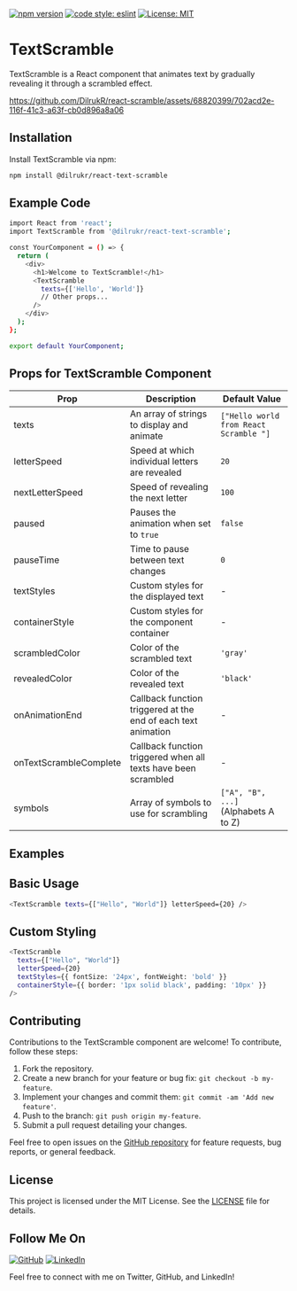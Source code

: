 [![npm version](https://badge.fury.io/js/your-package-name.svg)](https://badge.fury.io/js/your-package-name)
[![code style: eslint](https://img.shields.io/badge/code_style-eslint-5a11ff.svg)](https://eslint.org/)
[![License: MIT](https://img.shields.io/badge/License-MIT-yellow.svg)](https://opensource.org/licenses/MIT)

# TextScramble

TextScramble is a React component that animates text by gradually revealing it through a scrambled effect.


https://github.com/DilrukR/react-scramble/assets/68820399/702acd2e-116f-41c3-a63f-cb0d896a8a06

## Installation

Install TextScramble via npm:

```bash
npm install @dilrukr/react-text-scramble
```
## Example Code

```bash
import React from 'react';
import TextScramble from '@dilrukr/react-text-scramble';

const YourComponent = () => {
  return (
    <div>
      <h1>Welcome to TextScramble!</h1>
      <TextScramble
        texts={['Hello', 'World']}
        // Other props...
      />
    </div>
  );
};

export default YourComponent;
```

## Props for TextScramble Component

| Prop                      | Description                                                                       | Default Value                              |
|---------------------------|-----------------------------------------------------------------------------------|--------------------------------------------|
| texts                     | An array of strings to display and animate                                        | `["Hello world from React Scramble "]`     |
| letterSpeed               | Speed at which individual letters are revealed                                     | `20`                                       |
| nextLetterSpeed           | Speed of revealing the next letter                                                 | `100`                                      |
| paused                    | Pauses the animation when set to `true`                                            | `false`                                    |
| pauseTime                 | Time to pause between text changes                                                 | `0`                                        |
| textStyles                | Custom styles for the displayed text                                               | -                                          |
| containerStyle            | Custom styles for the component container                                          | -                                          |
| scrambledColor            | Color of the scrambled text                                                        | `'gray'`                                   |
| revealedColor             | Color of the revealed text                                                         | `'black'`                                  |
| onAnimationEnd            | Callback function triggered at the end of each text animation                      | -                                          |
| onTextScrambleComplete    | Callback function triggered when all texts have been scrambled                     | -                                          |
| symbols                   | Array of symbols to use for scrambling                                             | `["A", "B", ...]` (Alphabets A to Z)       |


## Examples

## Basic Usage

```bash
<TextScramble texts={["Hello", "World"]} letterSpeed={20} />
```
## Custom Styling

```bash
<TextScramble
  texts={["Hello", "World"]}
  letterSpeed={20}
  textStyles={{ fontSize: '24px', fontWeight: 'bold' }}
  containerStyle={{ border: '1px solid black', padding: '10px' }}
/>
```
## Contributing

Contributions to the TextScramble component are welcome! To contribute, follow these steps:

1. Fork the repository.
2. Create a new branch for your feature or bug fix: `git checkout -b my-feature`.
3. Implement your changes and commit them: `git commit -am 'Add new feature'`.
4. Push to the branch: `git push origin my-feature`.
5. Submit a pull request detailing your changes.

Feel free to open issues on the [GitHub repository](https://github.com/DilrukR/react-scramble) for feature requests, bug reports, or general feedback.

## License

This project is licensed under the MIT License. See the [LICENSE](./LICENSE) file for details.


## Follow Me On

[![GitHub](https://img.shields.io/badge/GitHub-100000?style=for-the-badge&logo=github&logoColor=white)](https://github.com/DilrukR)
[![LinkedIn](https://img.shields.io/badge/LinkedIn-0077B5?style=for-the-badge&logo=linkedin&logoColor=white)](https://www.linkedin.com/in/dilrukr/)

Feel free to connect with me on Twitter, GitHub, and LinkedIn!

